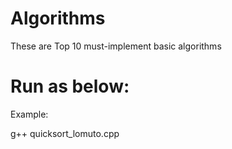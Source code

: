 # Algorithms
These are Top 10 must-implement basic algorithms

# Run as below:
Example:

g++ quicksort_lomuto.cpp
